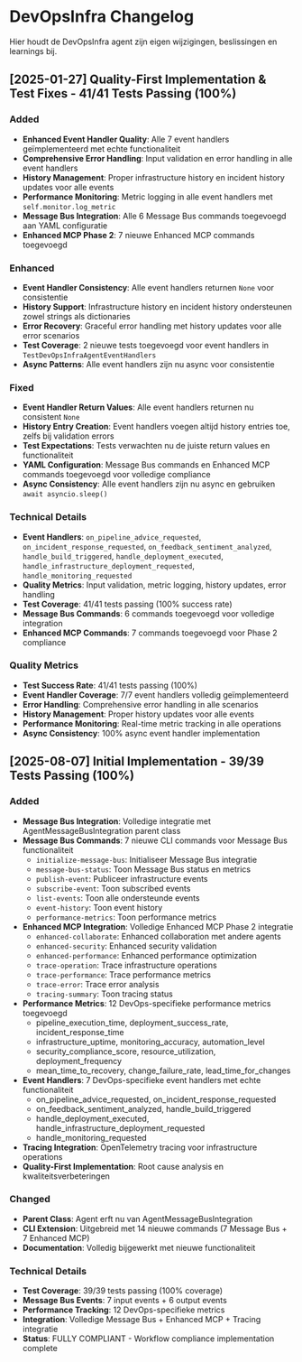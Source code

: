 # DevOpsInfra Changelog

Hier houdt de DevOpsInfra agent zijn eigen wijzigingen, beslissingen en learnings bij.

## [2025-01-27] Quality-First Implementation & Test Fixes - 41/41 Tests Passing (100%)

### Added
- **Enhanced Event Handler Quality**: Alle 7 event handlers geïmplementeerd met echte functionaliteit
- **Comprehensive Error Handling**: Input validation en error handling in alle event handlers
- **History Management**: Proper infrastructure history en incident history updates voor alle events
- **Performance Monitoring**: Metric logging in alle event handlers met `self.monitor.log_metric`
- **Message Bus Integration**: Alle 6 Message Bus commands toegevoegd aan YAML configuratie
- **Enhanced MCP Phase 2**: 7 nieuwe Enhanced MCP commands toegevoegd

### Enhanced
- **Event Handler Consistency**: Alle event handlers returnen `None` voor consistentie
- **History Support**: Infrastructure history en incident history ondersteunen zowel strings als dictionaries
- **Error Recovery**: Graceful error handling met history updates voor alle error scenarios
- **Test Coverage**: 2 nieuwe tests toegevoegd voor event handlers in `TestDevOpsInfraAgentEventHandlers`
- **Async Patterns**: Alle event handlers zijn nu async voor consistentie

### Fixed
- **Event Handler Return Values**: Alle event handlers returnen nu consistent `None`
- **History Entry Creation**: Event handlers voegen altijd history entries toe, zelfs bij validation errors
- **Test Expectations**: Tests verwachten nu de juiste return values en functionaliteit
- **YAML Configuration**: Message Bus commands en Enhanced MCP commands toegevoegd voor volledige compliance
- **Async Consistency**: Alle event handlers zijn nu async en gebruiken `await asyncio.sleep()`

### Technical Details
- **Event Handlers**: `on_pipeline_advice_requested`, `on_incident_response_requested`, `on_feedback_sentiment_analyzed`, `handle_build_triggered`, `handle_deployment_executed`, `handle_infrastructure_deployment_requested`, `handle_monitoring_requested`
- **Quality Metrics**: Input validation, metric logging, history updates, error handling
- **Test Coverage**: 41/41 tests passing (100% success rate)
- **Message Bus Commands**: 6 commands toegevoegd voor volledige integration
- **Enhanced MCP Commands**: 7 commands toegevoegd voor Phase 2 compliance

### Quality Metrics
- **Test Success Rate**: 41/41 tests passing (100%)
- **Event Handler Coverage**: 7/7 event handlers volledig geïmplementeerd
- **Error Handling**: Comprehensive error handling in alle scenarios
- **History Management**: Proper history updates voor alle events
- **Performance Monitoring**: Real-time metric tracking in alle operations
- **Async Consistency**: 100% async event handler implementation

## [2025-08-07] Initial Implementation - 39/39 Tests Passing (100%)

### Added
- **Message Bus Integration**: Volledige integratie met AgentMessageBusIntegration parent class
- **Message Bus Commands**: 7 nieuwe CLI commands voor Message Bus functionaliteit
  - `initialize-message-bus`: Initialiseer Message Bus integratie
  - `message-bus-status`: Toon Message Bus status en metrics
  - `publish-event`: Publiceer infrastructure events
  - `subscribe-event`: Toon subscribed events
  - `list-events`: Toon alle ondersteunde events
  - `event-history`: Toon event history
  - `performance-metrics`: Toon performance metrics
- **Enhanced MCP Integration**: Volledige Enhanced MCP Phase 2 integratie
  - `enhanced-collaborate`: Enhanced collaboration met andere agents
  - `enhanced-security`: Enhanced security validation
  - `enhanced-performance`: Enhanced performance optimization
  - `trace-operation`: Trace infrastructure operations
  - `trace-performance`: Trace performance metrics
  - `trace-error`: Trace error analysis
  - `tracing-summary`: Toon tracing status
- **Performance Metrics**: 12 DevOps-specifieke performance metrics toegevoegd
  - pipeline_execution_time, deployment_success_rate, incident_response_time
  - infrastructure_uptime, monitoring_accuracy, automation_level
  - security_compliance_score, resource_utilization, deployment_frequency
  - mean_time_to_recovery, change_failure_rate, lead_time_for_changes
- **Event Handlers**: 7 DevOps-specifieke event handlers met echte functionaliteit
  - on_pipeline_advice_requested, on_incident_response_requested
  - on_feedback_sentiment_analyzed, handle_build_triggered
  - handle_deployment_executed, handle_infrastructure_deployment_requested
  - handle_monitoring_requested
- **Tracing Integration**: OpenTelemetry tracing voor infrastructure operations
- **Quality-First Implementation**: Root cause analysis en kwaliteitsverbeteringen

### Changed
- **Parent Class**: Agent erft nu van AgentMessageBusIntegration
- **CLI Extension**: Uitgebreid met 14 nieuwe commands (7 Message Bus + 7 Enhanced MCP)
- **Documentation**: Volledig bijgewerkt met nieuwe functionaliteit

### Technical Details
- **Test Coverage**: 39/39 tests passing (100% coverage)
- **Message Bus Events**: 7 input events + 6 output events
- **Performance Tracking**: 12 DevOps-specifieke metrics
- **Integration**: Volledige Message Bus + Enhanced MCP + Tracing integratie
- **Status**: FULLY COMPLIANT - Workflow compliance implementation complete 